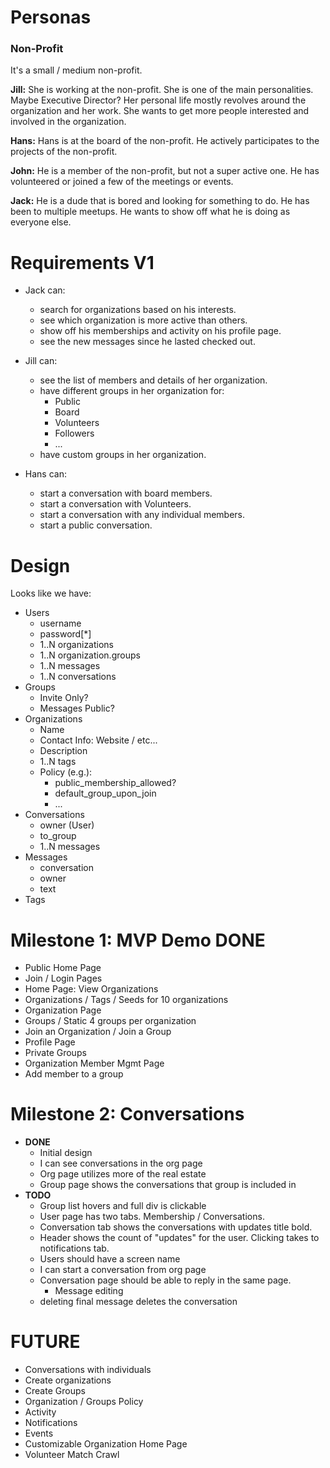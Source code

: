 # Personas

### Non-Profit

It's a small / medium non-profit.

**Jill:**
She is working at the non-profit. She is one of the main personalities. Maybe Executive Director? Her personal life mostly revolves around the organization and her work. She wants to get more people interested and involved in the organization.

**Hans:**
Hans is at the board of the non-profit. He actively participates to the projects of the non-profit.

**John:**
He is a member of the non-profit, but not a super active one. He has volunteered or joined a few of the meetings or events.

**Jack:**
He is a dude that is bored and looking for something to do. He has been to multiple meetups. He wants to show off what he is doing as everyone else.

# Requirements V1

* Jack can:
  * search for organizations based on his interests.
  * see which organization is more active than others.
  * show off his memberships and activity on his profile page.
  * see the new messages since he lasted checked out.

* Jill can:
  * see the list of members and details of her organization.
  * have different groups in her organization for:
    * Public
    * Board
    * Volunteers
    * Followers
    * ...
  * have custom groups in her organization.

* Hans can:
  * start a conversation with board members.
  * start a conversation with Volunteers.
  * start a conversation with any individual members.
  * start a public conversation.

# Design

Looks like we have:

* Users
  * username
  * password[*]
  * 1..N organizations
  * 1..N organization.groups
  * 1..N messages
  * 1..N conversations
* Groups
  * Invite Only?
  * Messages Public?
* Organizations
  * Name
  * Contact Info: Website / etc...
  * Description
  * 1..N tags
  * Policy (e.g.):
    * public_membership_allowed?
    * default_group_upon_join
    * ...
* Conversations
  * owner (User)
  * to_group
  * 1..N messages
* Messages
  * conversation
  * owner
  * text
* Tags

# Milestone 1: MVP Demo **DONE**
* Public Home Page
* Join / Login Pages
* Home Page: View Organizations
* Organizations / Tags / Seeds for 10 organizations
* Organization Page
* Groups / Static 4 groups per organization
* Join an Organization / Join a Group
* Profile Page
* Private Groups
* Organization Member Mgmt Page
* Add member to a group

# Milestone 2: Conversations

* **DONE**
  * Initial design
  * I can see conversations in the org page
  * Org page utilizes more of the real estate
  * Group page shows the conversations that group is included in
* **TODO**
  * Group list hovers and full div is clickable
  * User page has two tabs. Membership / Conversations.
  * Conversation tab shows the conversations with updates title bold.
  * Header shows the count of "updates" for the user. Clicking takes
    to notifications tab.
  * Users should have a screen name
  * I can start a conversation from org page
  * Conversation page should be able to reply in the same page.
    * Message editing
  * deleting final message deletes the conversation


# FUTURE

* Conversations with individuals
* Create organizations
* Create Groups
* Organization / Groups Policy
* Activity
* Notifications
* Events
* Customizable Organization Home Page
* Volunteer Match Crawl
